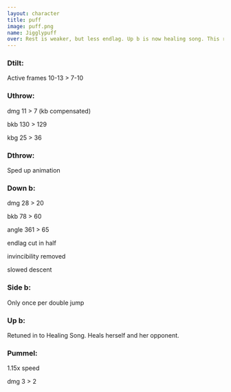 ```yaml
---
layout: character
title: puff
image: puff.png
name: Jigglypuff
over: Rest is weaker, but less endlag. Up b is now healing song. This removes her ability to sing stall. You can only do one side b per jump, which also reduces stalling.
---
```


### Dtilt:

Active frames 10-13 > 7-10


### Uthrow:

dmg 11 > 7 (kb compensated) 

bkb 130 > 129

kbg 25 > 36


### Dthrow:

Sped up animation


### Down b:

dmg 28 > 20

bkb 78 > 60

angle 361 > 65

endlag cut in half

invincibility removed

slowed descent


### Side b:

Only once per double jump


### Up b:

Retuned in to Healing Song. Heals herself and her opponent.


### Pummel:

1.15x speed

dmg 3 > 2
